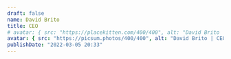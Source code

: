 ```yaml
---
draft: false
name: David Brito
title: CEO
# avatar: { src: "https://placekitten.com/400/400", alt: "David Brito | CEO" }
avatar: { src: "https://picsum.photos/400/400", alt: "David Brito | CEO" }
publishDate: "2022-03-05 20:33"
---
```

